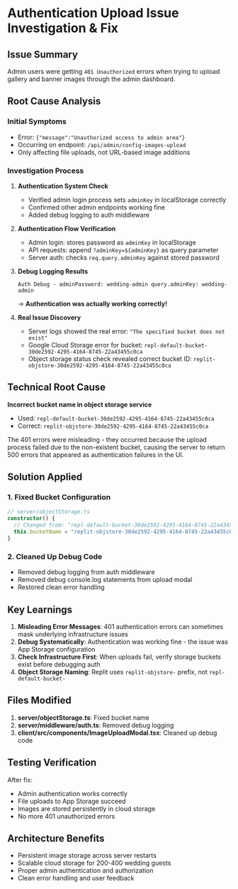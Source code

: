# Authentication Upload Issue Investigation & Fix

## Issue Summary
Admin users were getting `401 Unauthorized` errors when trying to upload gallery and banner images through the admin dashboard.

## Root Cause Analysis

### Initial Symptoms
- Error: `{"message":"Unauthorized access to admin area"}`
- Occurring on endpoint: `/api/admin/config-images-upload`
- Only affecting file uploads, not URL-based image additions

### Investigation Process

1. **Authentication System Check**
   - Verified admin login process sets `adminKey` in localStorage correctly
   - Confirmed other admin endpoints working fine
   - Added debug logging to auth middleware

2. **Authentication Flow Verification**
   - Admin login: stores password as `adminKey` in localStorage
   - API requests: append `?adminKey=${adminKey}` as query parameter
   - Server auth: checks `req.query.adminKey` against stored password

3. **Debug Logging Results**
   ```
   Auth Debug - adminPassword: wedding-admin query.adminKey: wedding-admin
   ```
   → **Authentication was actually working correctly!**

4. **Real Issue Discovery**
   - Server logs showed the real error: `"The specified bucket does not exist"`
   - Google Cloud Storage error for bucket: `repl-default-bucket-30de2592-4295-4164-8745-22a43455c0ca`
   - Object storage status check revealed correct bucket ID: `replit-objstore-30de2592-4295-4164-8745-22a43455c0ca`

## Technical Root Cause
**Incorrect bucket name in object storage service**
- Used: `repl-default-bucket-30de2592-4295-4164-8745-22a43455c0ca`
- Correct: `replit-objstore-30de2592-4295-4164-8745-22a43455c0ca`

The 401 errors were misleading - they occurred because the upload process failed due to the non-existent bucket, causing the server to return 500 errors that appeared as authentication failures in the UI.

## Solution Applied

### 1. Fixed Bucket Configuration
```typescript
// server/objectStorage.ts
constructor() {
  // Changed from: "repl-default-bucket-30de2592-4295-4164-8745-22a43455c0ca"
  this.bucketName = "replit-objstore-30de2592-4295-4164-8745-22a43455c0ca";
}
```

### 2. Cleaned Up Debug Code
- Removed debug logging from auth middleware
- Removed debug console.log statements from upload modal
- Restored clean error handling

## Key Learnings

1. **Misleading Error Messages**: 401 authentication errors can sometimes mask underlying infrastructure issues
2. **Debug Systematically**: Authentication was working fine - the issue was App Storage configuration
3. **Check Infrastructure First**: When uploads fail, verify storage buckets exist before debugging auth
4. **Object Storage Naming**: Replit uses `replit-objstore-` prefix, not `repl-default-bucket-`

## Files Modified

1. **server/objectStorage.ts**: Fixed bucket name
2. **server/middleware/auth.ts**: Removed debug logging
3. **client/src/components/ImageUploadModal.tsx**: Cleaned up debug code

## Testing Verification
After fix:
- Admin authentication works correctly
- File uploads to App Storage succeed
- Images are stored persistently in cloud storage
- No more 401 unauthorized errors

## Architecture Benefits
- Persistent image storage across server restarts
- Scalable cloud storage for 200-400 wedding guests
- Proper admin authentication and authorization
- Clean error handling and user feedback